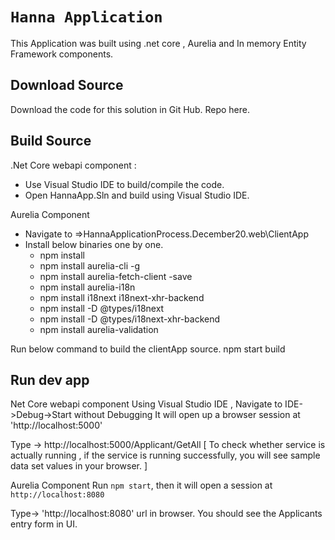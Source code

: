 # `Hanna Application`

This Application was built using .net core , Aurelia and In memory Entity Framework components.

## Download Source

Download the code for this solution in Git Hub. Repo here.



## Build Source

.Net Core webapi component :
- Use Visual Studio IDE to build/compile the code. 
- Open HannaApp.Sln and build using Visual Studio IDE.



Aurelia Component
- Navigate to =>HannaApplicationProcess.December20.web\ClientApp
- Install below binaries one by one.
    - npm install 
    - npm install aurelia-cli -g
    - npm install aurelia-fetch-client -save
    - npm install aurelia-i18n
    - npm install i18next i18next-xhr-backend
    - npm install -D @types/i18next
    - npm install -D @types/i18next-xhr-backend
    - npm install aurelia-validation

Run below command to build the clientApp source.
npm start build


## Run dev app

Net Core webapi component
Using Visual Studio IDE , Navigate to IDE->Debug->Start without Debugging
It will open up a browser session at 'http://localhost:5000'

Type -> http://localhost:5000/Applicant/GetAll [ To check whether service is actually running , if the service is
running successfully, you will see sample data set values in your browser.
]


Aurelia Component
Run `npm start`, then it will open a session at `http://localhost:8080`

Type-> 'http://localhost:8080' url in browser. You should see the Applicants entry form in UI.

